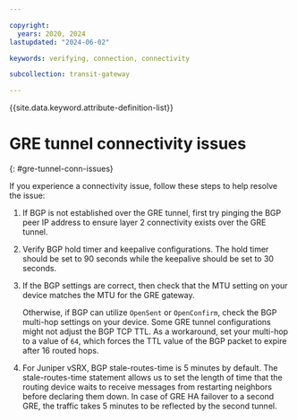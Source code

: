 ```yaml
---

copyright:
  years: 2020, 2024
lastupdated: "2024-06-02"

keywords: verifying, connection, connectivity

subcollection: transit-gateway

---
```


{{site.data.keyword.attribute-definition-list}}

# GRE tunnel connectivity issues
{: #gre-tunnel-conn-issues}

If you experience a connectivity issue, follow these steps to help resolve the issue:

1. If BGP is not established over the GRE tunnel, first try pinging the BGP peer IP address to ensure layer 2 connectivity exists over the GRE tunnel.
1. Verify BGP hold timer and keepalive configurations. The hold timer should be set to 90 seconds while the keepalive should be set to 30 seconds.
1. If the BGP settings are correct, then check that the MTU setting on your device matches the MTU for the GRE gateway.

   Otherwise, if BGP can utilize `OpenSent` or `OpenConfirm`, check the BGP multi-hop settings on your device. Some GRE tunnel configurations might not adjust the BGP TCP TTL. As a workaround, set your multi-hop to a value of `64`, which forces the TTL value of the BGP packet to expire after 16 routed hops.

1. For Juniper vSRX, BGP stale-routes-time is 5 minutes by default. The stale-routes-time statement allows us to set the length of time that the routing device waits to receive messages from restarting neighbors before declaring them down. In case of GRE HA failover to a second GRE, the traffic takes 5 minutes to be reflected by the second tunnel.
